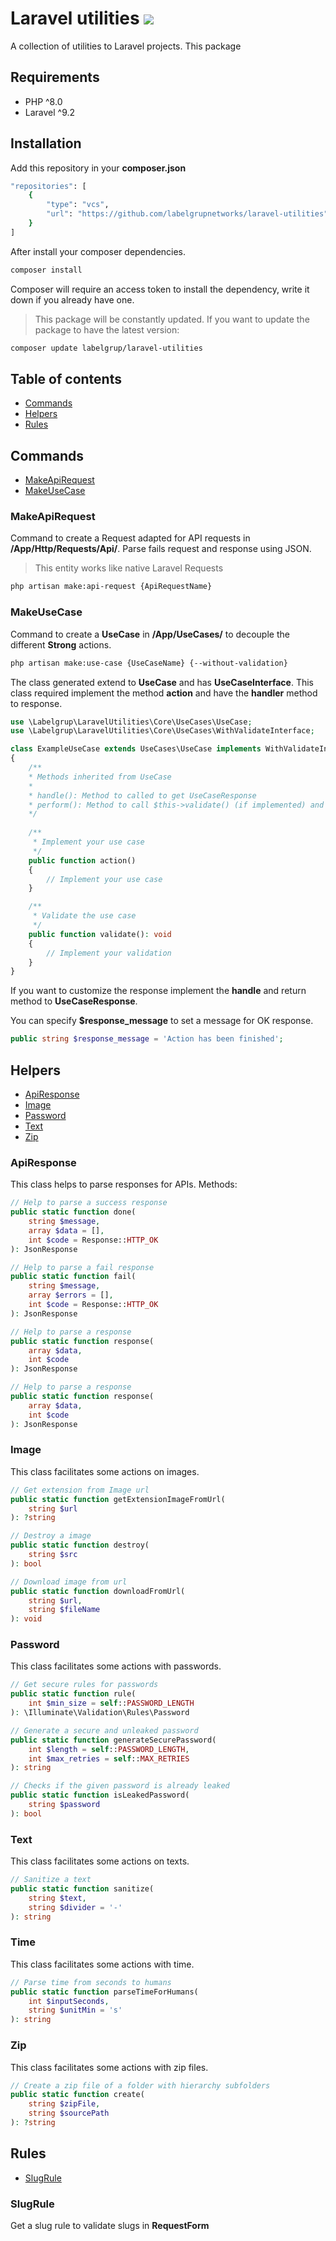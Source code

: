 
# Laravel utilities <img src="https://img.shields.io/badge/repository-public-green.svg?logo=LOGO">

A collection of utilities to Laravel projects. This package

## Requirements
- PHP ^8.0
- Laravel ^9.2

## Installation
Add this repository in your <strong>composer.json</strong>
```bash
"repositories": [  
    {  
        "type": "vcs",  
        "url": "https://github.com/labelgrupnetworks/laravel-utilities"  
    }  
]
```
After install your composer dependencies.
```bash
composer install
```
Composer will require an access token to install the dependency, write it down if you already have one.

>This package will be constantly updated. If you want to update the package to have the latest version:
```bash
composer update labelgrup/laravel-utilities
```

## Table of contents
- [Commands](#commands)
- [Helpers](#helpers)
- [Rules](#rules)

## Commands

- [MakeApiRequest](#makeApiRequest)
- [MakeUseCase](#makeUseCase)

### MakeApiRequest
Command to create a Request adapted for API requests in <strong>/App/Http/Requests/Api/</strong>. Parse fails request and response using JSON.
>This entity works like native Laravel Requests
```bash
php artisan make:api-request {ApiRequestName}
```

### MakeUseCase
Command to create a <strong>UseCase</strong> in <strong>/App/UseCases/</strong> to decouple the different <strong>Strong</strong> actions.
```bash
php artisan make:use-case {UseCaseName} {--without-validation}
```
The class generated extend to <strong>UseCase</strong> and has <strong>UseCaseInterface</strong>. This class required implement the method <strong>action</strong> and have the <strong>handler</strong> method to response.

```php
use \Labelgrup\LaravelUtilities\Core\UseCases\UseCase;
use \Labelgrup\LaravelUtilities\Core\UseCases\WithValidateInterface;

class ExampleUseCase extends UseCases\UseCase implements WithValidateInterface
{
    /**
	* Methods inherited from UseCase
	*
	* handle(): Method to called to get UseCaseResponse
	* perform(): Method to call $this->validate() (if implemented) and if no throw exception, call & return $this->action()
	*/
	
	/**
	 * Implement your use case
	 */
	public function action()
	{
		// Implement your use case
	}

	/**
	 * Validate the use case
	 */
	public function validate(): void
	{
		// Implement your validation
	}
}
```

If you want to customize the response implement the <strong>handle</strong> and return method to <strong>UseCaseResponse</strong>.

You can specify <strong>$response_message</strong> to set a message for OK response.

```php
public string $response_message = 'Action has been finished';
```

## Helpers
- [ApiResponse](#apiResponse)
- [Image](#image)
- [Password](#password)
- [Text](#text)
- [Zip](#zip)

### ApiResponse
This class helps to parse responses for APIs. Methods:
```php
// Help to parse a success response
public static function done(
	string $message,
	array $data = [],
	int $code = Response::HTTP_OK
): JsonResponse

// Help to parse a fail response
public static function fail(
	string $message,
	array $errors = [],
	int $code = Response::HTTP_OK
): JsonResponse

// Help to parse a response
public static function response(
	array $data,
	int $code
): JsonResponse

// Help to parse a response
public static function response(
	array $data,
	int $code
): JsonResponse
```
### Image
This class facilitates some actions on images.
```php
// Get extension from Image url
public static function getExtensionImageFromUrl(
	string $url
): ?string

// Destroy a image
public static function destroy(
	string $src
): bool

// Download image from url
public static function downloadFromUrl(
	string $url,
	string $fileName
): void
```
### Password
This class facilitates some actions with passwords.
```php
// Get secure rules for passwords
public static function rule(
	int $min_size = self::PASSWORD_LENGTH
): \Illuminate\Validation\Rules\Password

// Generate a secure and unleaked password
public static function generateSecurePassword(
    int $length = self::PASSWORD_LENGTH,
    int $max_retries = self::MAX_RETRIES
): string

// Checks if the given password is already leaked
public static function isLeakedPassword(
    string $password
): bool

```
### Text
This class facilitates some actions on texts.
```php
// Sanitize a text
public static function sanitize(
	string $text,
	string $divider = '-'
): string
```
### Time
This class facilitates some actions with time.
```php
// Parse time from seconds to humans
public static function parseTimeForHumans(
	int $inputSeconds,
	string $unitMin = 's'
): string
```
### Zip
This class facilitates some actions with zip files.
```php
// Create a zip file of a folder with hierarchy subfolders
public static function create(
	string $zipFile,
	string $sourcePath
): ?string
```

## Rules
- [SlugRule](#slugRule)

### SlugRule
Get a slug rule to validate slugs in <strong>RequestForm</strong>
